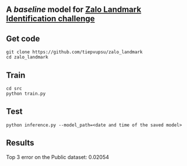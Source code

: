 ## A _baseline_ model for [Zalo Landmark Identification challenge](https://challenge.zalo.ai/portal/overview)

## Get code
```
git clone https://github.com/tiepvupsu/zalo_landmark
cd zalo_landmark
```

## Train 

```
cd src
python train.py
```

## Test 
```
python inference.py --model_path=<date and time of the saved model>
```

## Results

Top 3 error on the Public dataset: 0.02054
